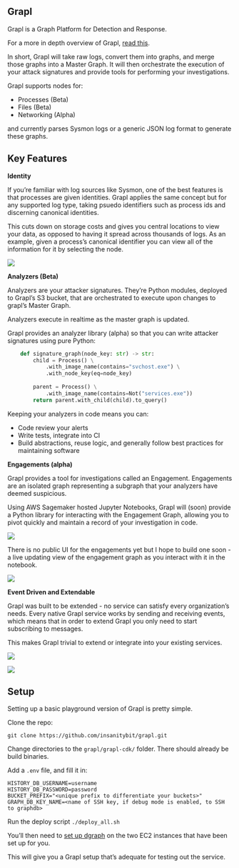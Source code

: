 ## Grapl

Grapl is a Graph Platform for Detection and Response. 

For a more in depth overview of Grapl, [read this](https://insanitybit.github.io/2019/03/09/grapl).

In short, Grapl will take raw logs, convert them into graphs, and merge those graphs into a Master Graph. It will then orchestrate the execution of your attack signatures and provide tools for performing your investigations.

Grapl supports nodes for:

- Processes (Beta)
- Files (Beta)
- Networking (Alpha)

and currently parses Sysmon logs or a generic JSON log format to generate these graphs.

## Key Features

**Identity**

If you’re familiar with log sources like Sysmon, one of the best features is that processes are given identities. Grapl applies the same concept but for any supported log type, taking psuedo identifiers such as process ids and discerning canonical identities.

This cuts down on storage costs and gives you central locations to view your data, as opposed to having it spread across thousands of logs. As an example, given a process’s canonical identifier you can view all of the information for it by selecting the node.

![](https://d2mxuefqeaa7sj.cloudfront.net/s_7CBC3A8B36A73886DC59F4792258C821D6717C3DB02DA354DE68418C9DCF5C29_1553026555668_image.png)


**Analyzers (Beta)**

Analyzers are your attacker signatures. They’re Python modules, deployed to Grapl’s S3 bucket, that are orchestrated to execute upon changes to grapl’s Master Graph.

Analyzers execute in realtime as the master graph is updated.

Grapl provides an analyzer library (alpha) so that you can write attacker signatures using pure Python:

```python
    def signature_graph(node_key: str) -> str:
        child = Process() \
            .with_image_name(contains="svchost.exe") \
            .with_node_key(eq=node_key)
    
        parent = Process() \
            .with_image_name(contains=Not("services.exe"))
        return parent.with_child(child).to_query()
```
Keeping your analyzers in code means you can:

- Code review your alerts
- Write tests, integrate into CI
- Build abstractions, reuse logic, and generally follow best practices for maintaining software

**Engagements (alpha)**

Grapl provides a tool for investigations called an Engagement. Engagements are an isolated graph representing a subgraph that your analyzers have deemed suspicious.

Using AWS Sagemaker hosted Jupyter Notebooks, Grapl will (soon) provide a Python library for interacting with the Engagement Graph, allowing you to pivot quickly and maintain a record of your investigation in code.


![](https://d2mxuefqeaa7sj.cloudfront.net/s_7CBC3A8B36A73886DC59F4792258C821D6717C3DB02DA354DE68418C9DCF5C29_1553037156946_file.png)


There is no public UI for the engagements yet but I hope to build one soon - a live updating view of the engagement graph as you interact with it in the notebook.


![](https://gfycat.com/ScarceAmbitiousAmbushbug)

**Event Driven and Extendable**

Grapl was built to be extended - no service can satisfy every organization’s needs. Every native Grapl service works by sending and receiving events, which means that in order to extend Grapl you only need to start subscribing to messages.

This makes Grapl trivial to extend or integrate into your existing services.

![](https://d2mxuefqeaa7sj.cloudfront.net/s_7CBC3A8B36A73886DC59F4792258C821D6717C3DB02DA354DE68418C9DCF5C29_1553040182040_file.png)



![](https://d2mxuefqeaa7sj.cloudfront.net/s_7CBC3A8B36A73886DC59F4792258C821D6717C3DB02DA354DE68418C9DCF5C29_1553040197703_file.png)


## Setup

Setting up a basic playground version of Grapl is pretty simple. 

Clone the repo:

    git clone https://github.com/insanitybit/grapl.git

Change directories to the `grapl/grapl-cdk/` folder. There should already be build binaries.

Add a `.env` file, and fill it in:

    HISTORY_DB_USERNAME=username
    HISTORY_DB_PASSWORD=password
    BUCKET_PREFIX="<unique prefix to differentiate your buckets>"
    GRAPH_DB_KEY_NAME=<name of SSH key, if debug mode is enabled, to SSH to graphdb>

Run the deploy script
`./deploy_all.sh`

You’ll then need to [set up dgraph](https://docs.dgraph.io/deploy/) on the two EC2 instances that have been set up for you.

This will give you a Grapl setup that’s adequate for testing out the service.

